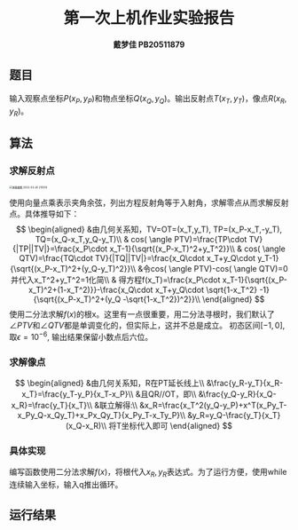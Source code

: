 # <center> 第一次上机作业实验报告</center>

<center> <b> 戴梦佳 PB20511879 </b> </center>

## 题目

输入观察点坐标$P(x_P,y_P)$和物点坐标$Q(x_Q,y_Q)$。输出反射点$T(x_T,y_T)$，像点$R(x_R,y_R)$。



## 算法

### 求解反射点

<img src="./屏幕截图 2023-03-26 210516.png" alt="屏幕截图 2023-03-26 210516" style="zoom: 33%;" />

使用向量点乘表示夹角余弦，列出方程反射角等于入射角，求解零点从而求解反射点。具体推导如下：
$$
\begin{aligned}
&由几何关系知，TV=OT=(x_T,y_T), TP=(x_P-x_T,-y_T), TQ=(x_Q-x_T,y_Q-y_T)\\
& cos( \angle PTV)=\frac{TP\cdot TV}{|TP||TV|}=\frac{x_P\cdot x_T-1}{\sqrt{(x_P-x_T)^2+y_T^2}}\\
& cos( \angle QTV)=\frac{TQ\cdot TV}{|TQ||TV|}=\frac{x_Q\cdot x_T+y_Q\cdot y_T-1}{\sqrt{(x_P-x_T)^2+(y_Q-y_T)^2}}\\
&令cos( \angle PTV)-cos( \angle QTV)=0并代入x_T^2+y_T^2=1化简\\
& 得方程f(x_T)=\frac{x_P\cdot x_T-1}{\sqrt{(x_P-x_T)^2+(1-x_T^2)}}-\frac{x_Q\cdot x_T+y_Q\cdot \sqrt{1-x_T^2} -1}{\sqrt{(x_P-x_T)^2+(y_Q -\sqrt{1-x_T^2})^2}}\\
\end{aligned}
$$
使用二分法求解$f(x)$的根x。这里有一点很重要，用二分法寻根时，我们默认了 $\angle PTV$和$\angle QTV$都是单调变化的，但实际上，这并不总是成立。
初态区间$[-1, 0]$, 取$\epsilon=10^{-6}$, 输出结果保留小数点后六位。



### 求解像点
$$
\begin{aligned}
&由几何关系知，R在PT延长线上\\
&\frac{y_R-y_T}{x_R-x_T}=\frac{y_T-y_P}{x_T-x_P}\\
&且QR//OT，即\\
&\frac{y_Q-y_R}{x_Q-x_R}=\frac{y_T}{x_T}\\
&联立解得:\\
&x_R=\frac{x_T^2(y_Q-y_P)+x^T(x_Py_T-x_Py_Q-x_Qy_T)+x_Px_Qy_T}{x_Py_T-x_Ty_P}\\
&y_R=y_Q-\frac{y_T}{x_T}(x_Q-x_R)\\
将T坐标代入即可
\end{aligned}
$$

### 具体实现

编写函数使用二分法求解$f(x)$，将根代入$x_R,y_R$表达式。为了运行方便，使用while连续输入坐标，输入q推出循环。



## 运行结果


